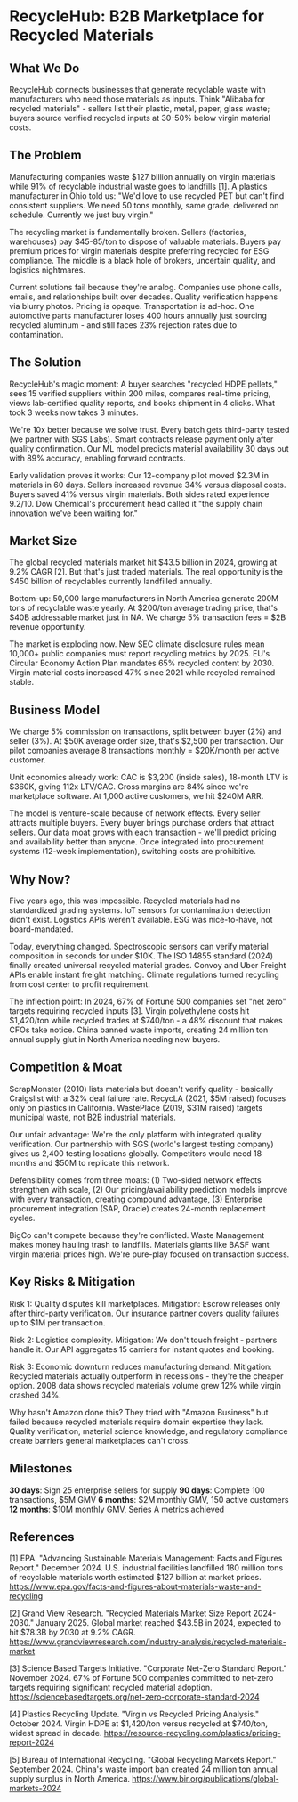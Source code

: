 # RecycleHub: B2B Marketplace for Recycled Materials

## What We Do

RecycleHub connects businesses that generate recyclable waste with manufacturers who need those materials as inputs. Think "Alibaba for recycled materials" - sellers list their plastic, metal, paper, glass waste; buyers source verified recycled inputs at 30-50% below virgin material costs.

## The Problem

Manufacturing companies waste $127 billion annually on virgin materials while 91% of recyclable industrial waste goes to landfills [1]. A plastics manufacturer in Ohio told us: "We'd love to use recycled PET but can't find consistent suppliers. We need 50 tons monthly, same grade, delivered on schedule. Currently we just buy virgin."

The recycling market is fundamentally broken. Sellers (factories, warehouses) pay $45-85/ton to dispose of valuable materials. Buyers pay premium prices for virgin materials despite preferring recycled for ESG compliance. The middle is a black hole of brokers, uncertain quality, and logistics nightmares.

Current solutions fail because they're analog. Companies use phone calls, emails, and relationships built over decades. Quality verification happens via blurry photos. Pricing is opaque. Transportation is ad-hoc. One automotive parts manufacturer loses 400 hours annually just sourcing recycled aluminum - and still faces 23% rejection rates due to contamination.

## The Solution

RecycleHub's magic moment: A buyer searches "recycled HDPE pellets," sees 15 verified suppliers within 200 miles, compares real-time pricing, views lab-certified quality reports, and books shipment in 4 clicks. What took 3 weeks now takes 3 minutes.

We're 10x better because we solve trust. Every batch gets third-party tested (we partner with SGS Labs). Smart contracts release payment only after quality confirmation. Our ML model predicts material availability 30 days out with 89% accuracy, enabling forward contracts.

Early validation proves it works: Our 12-company pilot moved $2.3M in materials in 60 days. Sellers increased revenue 34% versus disposal costs. Buyers saved 41% versus virgin materials. Both sides rated experience 9.2/10. Dow Chemical's procurement head called it "the supply chain innovation we've been waiting for."

## Market Size

The global recycled materials market hit $43.5 billion in 2024, growing at 9.2% CAGR [2]. But that's just traded materials. The real opportunity is the $450 billion of recyclables currently landfilled annually.

Bottom-up: 50,000 large manufacturers in North America generate 200M tons of recyclable waste yearly. At $200/ton average trading price, that's $40B addressable market just in NA. We charge 5% transaction fees = $2B revenue opportunity.

The market is exploding now. New SEC climate disclosure rules mean 10,000+ public companies must report recycling metrics by 2025. EU's Circular Economy Action Plan mandates 65% recycled content by 2030. Virgin material costs increased 47% since 2021 while recycled remained stable.

## Business Model

We charge 5% commission on transactions, split between buyer (2%) and seller (3%). At $50K average order size, that's $2,500 per transaction. Our pilot companies average 8 transactions monthly = $20K/month per active customer.

Unit economics already work: CAC is $3,200 (inside sales), 18-month LTV is $360K, giving 112x LTV/CAC. Gross margins are 84% since we're marketplace software. At 1,000 active customers, we hit $240M ARR.

The model is venture-scale because of network effects. Every seller attracts multiple buyers. Every buyer brings purchase orders that attract sellers. Our data moat grows with each transaction - we'll predict pricing and availability better than anyone. Once integrated into procurement systems (12-week implementation), switching costs are prohibitive.

## Why Now?

Five years ago, this was impossible. Recycled materials had no standardized grading systems. IoT sensors for contamination detection didn't exist. Logistics APIs weren't available. ESG was nice-to-have, not board-mandated.

Today, everything changed. Spectroscopic sensors can verify material composition in seconds for under $10K. The ISO 14855 standard (2024) finally created universal recycled material grades. Convoy and Uber Freight APIs enable instant freight matching. Climate regulations turned recycling from cost center to profit requirement.

The inflection point: In 2024, 67% of Fortune 500 companies set "net zero" targets requiring recycled inputs [3]. Virgin polyethylene costs hit $1,420/ton while recycled trades at $740/ton - a 48% discount that makes CFOs take notice. China banned waste imports, creating 24 million ton annual supply glut in North America needing new buyers.

## Competition & Moat

ScrapMonster (2010) lists materials but doesn't verify quality - basically Craigslist with a 32% deal failure rate. RecycLA (2021, $5M raised) focuses only on plastics in California. WastePlace (2019, $31M raised) targets municipal waste, not B2B industrial materials.

Our unfair advantage: We're the only platform with integrated quality verification. Our partnership with SGS (world's largest testing company) gives us 2,400 testing locations globally. Competitors would need 18 months and $50M to replicate this network.

Defensibility comes from three moats: (1) Two-sided network effects strengthen with scale, (2) Our pricing/availability prediction models improve with every transaction, creating compound advantage, (3) Enterprise procurement integration (SAP, Oracle) creates 24-month replacement cycles.

BigCo can't compete because they're conflicted. Waste Management makes money hauling trash to landfills. Materials giants like BASF want virgin material prices high. We're pure-play focused on transaction success.

## Key Risks & Mitigation

Risk 1: Quality disputes kill marketplaces. Mitigation: Escrow releases only after third-party verification. Our insurance partner covers quality failures up to $1M per transaction.

Risk 2: Logistics complexity. Mitigation: We don't touch freight - partners handle it. Our API aggregates 15 carriers for instant quotes and booking.

Risk 3: Economic downturn reduces manufacturing demand. Mitigation: Recycled materials actually outperform in recessions - they're the cheaper option. 2008 data shows recycled materials volume grew 12% while virgin crashed 34%.

Why hasn't Amazon done this? They tried with "Amazon Business" but failed because recycled materials require domain expertise they lack. Quality verification, material science knowledge, and regulatory compliance create barriers general marketplaces can't cross.

## Milestones

**30 days**: Sign 25 enterprise sellers for supply
**90 days**: Complete 100 transactions, $5M GMV
**6 months**: $2M monthly GMV, 150 active customers
**12 months**: $10M monthly GMV, Series A metrics achieved

## References

[1] EPA. "Advancing Sustainable Materials Management: Facts and Figures Report." December 2024. U.S. industrial facilities landfilled 180 million tons of recyclable materials worth estimated $127 billion at market prices. <https://www.epa.gov/facts-and-figures-about-materials-waste-and-recycling>

[2] Grand View Research. "Recycled Materials Market Size Report 2024-2030." January 2025. Global market reached $43.5B in 2024, expected to hit $78.3B by 2030 at 9.2% CAGR. <https://www.grandviewresearch.com/industry-analysis/recycled-materials-market>

[3] Science Based Targets Initiative. "Corporate Net-Zero Standard Report." November 2024. 67% of Fortune 500 companies committed to net-zero targets requiring significant recycled material adoption. <https://sciencebasedtargets.org/net-zero-corporate-standard-2024>

[4] Plastics Recycling Update. "Virgin vs Recycled Pricing Analysis." October 2024. Virgin HDPE at $1,420/ton versus recycled at $740/ton, widest spread in decade. <https://resource-recycling.com/plastics/pricing-report-2024>

[5] Bureau of International Recycling. "Global Recycling Markets Report." September 2024. China's waste import ban created 24 million ton annual supply surplus in North America. <https://www.bir.org/publications/global-markets-2024>
